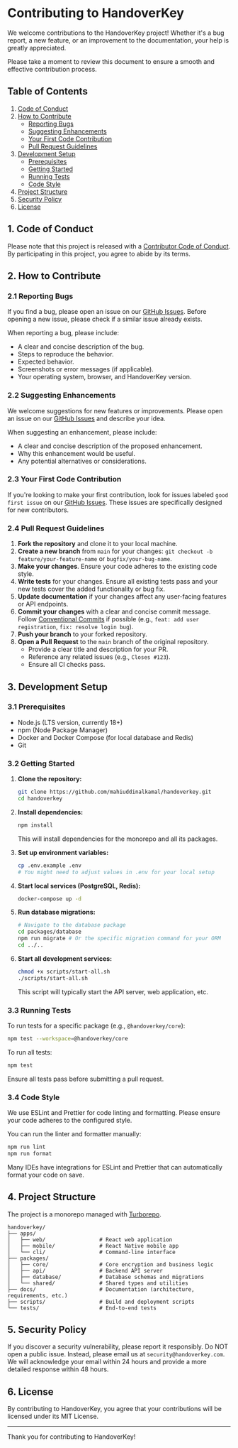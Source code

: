 # Contributing to HandoverKey

We welcome contributions to the HandoverKey project! Whether it's a bug report, a new feature, or an improvement to the documentation, your help is greatly appreciated.

Please take a moment to review this document to ensure a smooth and effective contribution process.

## Table of Contents

1.  [Code of Conduct](#1-code-of-conduct)
2.  [How to Contribute](#2-how-to-contribute)
    *   [Reporting Bugs](#21-reporting-bugs)
    *   [Suggesting Enhancements](#22-suggesting-enhancements)
    *   [Your First Code Contribution](#23-your-first-code-contribution)
    *   [Pull Request Guidelines](#24-pull-request-guidelines)
3.  [Development Setup](#3-development-setup)
    *   [Prerequisites](#31-prerequisites)
    *   [Getting Started](#32-getting-started)
    *   [Running Tests](#33-running-tests)
    *   [Code Style](#34-code-style)
4.  [Project Structure](#4-project-structure)
5.  [Security Policy](#5-security-policy)
6.  [License](#6-license)

## 1. Code of Conduct

Please note that this project is released with a [Contributor Code of Conduct](CODE_OF_CONDUCT.md). By participating in this project, you agree to abide by its terms.

## 2. How to Contribute

### 2.1 Reporting Bugs

If you find a bug, please open an issue on our [GitHub Issues](https://github.com/mahiuddinalkamal/handoverkey/issues). Before opening a new issue, please check if a similar issue already exists.

When reporting a bug, please include:

*   A clear and concise description of the bug.
*   Steps to reproduce the behavior.
*   Expected behavior.
*   Screenshots or error messages (if applicable).
*   Your operating system, browser, and HandoverKey version.

### 2.2 Suggesting Enhancements

We welcome suggestions for new features or improvements. Please open an issue on our [GitHub Issues](https://github.com/mahiuddinalkamal/handoverkey/issues) and describe your idea.

When suggesting an enhancement, please include:

*   A clear and concise description of the proposed enhancement.
*   Why this enhancement would be useful.
*   Any potential alternatives or considerations.

### 2.3 Your First Code Contribution

If you're looking to make your first contribution, look for issues labeled `good first issue` on our [GitHub Issues](https://github.com/mahiuddinalkamal/handoverkey/issues). These issues are specifically designed for new contributors.

### 2.4 Pull Request Guidelines

1.  **Fork the repository** and clone it to your local machine.
2.  **Create a new branch** from `main` for your changes: `git checkout -b feature/your-feature-name` or `bugfix/your-bug-name`.
3.  **Make your changes**. Ensure your code adheres to the existing code style.
4.  **Write tests** for your changes. Ensure all existing tests pass and your new tests cover the added functionality or bug fix.
5.  **Update documentation** if your changes affect any user-facing features or API endpoints.
6.  **Commit your changes** with a clear and concise commit message. Follow [Conventional Commits](https://www.conventionalcommits.org/en/v1.0.0/) if possible (e.g., `feat: add user registration`, `fix: resolve login bug`).
7.  **Push your branch** to your forked repository.
8.  **Open a Pull Request** to the `main` branch of the original repository.
    *   Provide a clear title and description for your PR.
    *   Reference any related issues (e.g., `Closes #123`).
    *   Ensure all CI checks pass.

## 3. Development Setup

### 3.1 Prerequisites

*   Node.js (LTS version, currently 18+)
*   npm (Node Package Manager)
*   Docker and Docker Compose (for local database and Redis)
*   Git

### 3.2 Getting Started

1.  **Clone the repository:**
    ```bash
    git clone https://github.com/mahiuddinalkamal/handoverkey.git
    cd handoverkey
    ```

2.  **Install dependencies:**
    ```bash
    npm install
    ```
    This will install dependencies for the monorepo and all its packages.

3.  **Set up environment variables:**
    ```bash
    cp .env.example .env
    # You might need to adjust values in .env for your local setup
    ```

4.  **Start local services (PostgreSQL, Redis):**
    ```bash
    docker-compose up -d
    ```

5.  **Run database migrations:**
    ```bash
    # Navigate to the database package
    cd packages/database
    npm run migrate # Or the specific migration command for your ORM
    cd ../..
    ```

6.  **Start all development services:**
    ```bash
    chmod +x scripts/start-all.sh
    ./scripts/start-all.sh
    ```
    This script will typically start the API server, web application, etc.

### 3.3 Running Tests

To run tests for a specific package (e.g., `@handoverkey/core`):

```bash
npm test --workspace=@handoverkey/core
```

To run all tests:

```bash
npm test
```

Ensure all tests pass before submitting a pull request.

### 3.4 Code Style

We use ESLint and Prettier for code linting and formatting. Please ensure your code adheres to the configured style.

You can run the linter and formatter manually:

```bash
npm run lint
npm run format
```

Many IDEs have integrations for ESLint and Prettier that can automatically format your code on save.

## 4. Project Structure

The project is a monorepo managed with [Turborepo](https://turbo.build/).

```
handoverkey/
├── apps/
│   ├── web/                 # React web application
│   ├── mobile/              # React Native mobile app
│   └── cli/                 # Command-line interface
├── packages/
│   ├── core/                # Core encryption and business logic
│   ├── api/                 # Backend API server
│   ├── database/            # Database schemas and migrations
│   └── shared/              # Shared types and utilities
├── docs/                    # Documentation (architecture, requirements, etc.)
├── scripts/                 # Build and deployment scripts
└── tests/                   # End-to-end tests
```

## 5. Security Policy

If you discover a security vulnerability, please report it responsibly. Do NOT open a public issue. Instead, please email us at `security@handoverkey.com`. We will acknowledge your email within 24 hours and provide a more detailed response within 48 hours.

## 6. License

By contributing to HandoverKey, you agree that your contributions will be licensed under its MIT License.

---

Thank you for contributing to HandoverKey!
